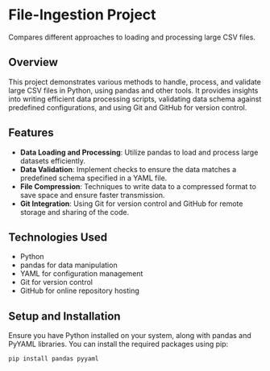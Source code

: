 # File-Ingestion Project
Compares different approaches to loading and processing large CSV files.


## Overview
This project demonstrates various methods to handle, process, and validate large CSV files in Python, using pandas and other tools. It provides insights into writing efficient data processing scripts, validating data schema against predefined configurations, and using Git and GitHub for version control.

## Features
- **Data Loading and Processing**: Utilize pandas to load and process large datasets efficiently.
- **Data Validation**: Implement checks to ensure the data matches a predefined schema specified in a YAML file.
- **File Compression**: Techniques to write data to a compressed format to save space and ensure faster transmission.
- **Git Integration**: Using Git for version control and GitHub for remote storage and sharing of the code.

## Technologies Used
- Python
- pandas for data manipulation
- YAML for configuration management
- Git for version control
- GitHub for online repository hosting

## Setup and Installation
Ensure you have Python installed on your system, along with pandas and PyYAML libraries. You can install the required packages using pip:

```bash
pip install pandas pyyaml
